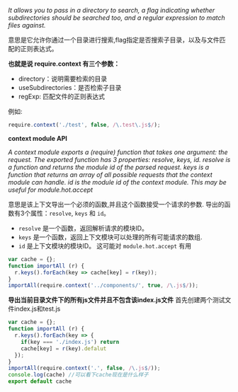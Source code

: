 *It allows you to pass in a directory to search, a flag indicating whether subdirectories should be searched too, and a regular expression to match files against.*

意思是它允许你通过一个目录进行搜索,flag指定是否搜索子目录，以及与文件匹配的正则表达式。


**也就是说 require.context 有三个参数：**

* directory：说明需要检索的目录
* useSubdirectories：是否检索子目录
* regExp: 匹配文件的正则表达式

例如:
```js
require.context('./test', false, /\.test\.js$/);
```

**context module API**

*A context module exports a (require) function that takes one argument: the request.
The exported function has 3 properties: resolve, keys, id.
resolve is a function and returns the module id of the parsed request.
keys is a function that returns an array of all possible requests that the context module can handle.
id is the module id of the context module. This may be useful for module.hot.accept*

意思是该上下文导出一个必须的函数,并且这个函数接受一个请求的参数.
导出的函数有3个属性：`resolve`, `keys` 和 `id`。

* `resolve` 是一个函数，返回解析请求的模块ID。
* `keys` 是一个函数，返回上下文模块可以处理的所有可能请求的数组.
* `id` 是上下文模块的模块ID。 这可能对 `module.hot.accept` 有用

```js
var cache = {};
function importAll (r) {
  r.keys().forEach(key => cache[key] = r(key));
}
importAll(require.context('../components/', true, /\.js$/));
```

**导出当前目录文件下的所有js文件并且不包含该index.js文件**
首先创建两个测试文件index.js和test.js
```js
var cache = {};
function importAll (r) {
  r.keys().forEach(key => {
    if(key === './index.js') return
    cache[key] = r(key).defalut
  });
}
importAll(require.context('.', false, /\.js$/));
console.log(cache) //可以看下cache现在是什么样子
export default cache
```


